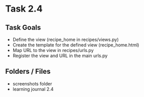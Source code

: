 # Task 2.4

## Task Goals

  - Define the view (recipe_home in recipes/views.py)
  - Create the template for the defined view (recipe_home.html)
  - Map URL to the view in recipes/urls.py
  - Register the view and URL in the main urls.py 

## Folders / Files

  - screenshots folder
  - learning journal 2.4
